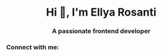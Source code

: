 <h1 align="center">Hi 👋, I'm Ellya Rosanti</h1>
<h3 align="center">A passionate frontend developer</h3>

<h3 align="left">Connect with me:</h3>
<p align="left">
</p>
